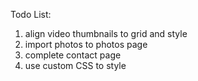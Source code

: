 Todo List:
1. align video thumbnails to grid and style 
2. import photos to photos page 
3. complete contact page
4. use custom CSS to style